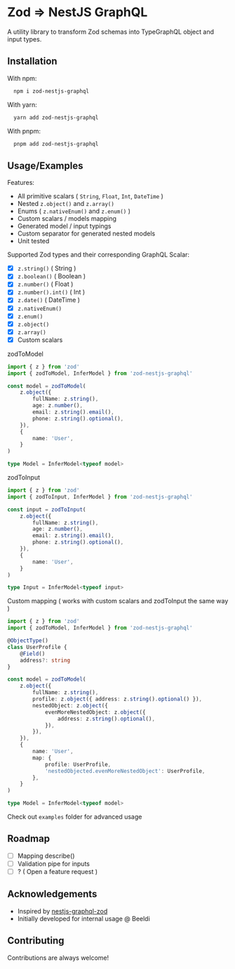 # Zod => NestJS GraphQL

A utility library to transform Zod schemas into TypeGraphQL object and input types.

## Installation

With npm:

```bash
  npm i zod-nestjs-graphql
```

With yarn:

```bash
  yarn add zod-nestjs-graphql
```

With pnpm:

```bash
  pnpm add zod-nestjs-graphql
```

## Usage/Examples

Features:

-   All primitive scalars ( `String`, `Float`, `Int`, `DateTime` )
-   Nested `z.object()` and `z.array()`
-   Enums ( `z.nativeEnum()` and `z.enum()` )
-   Custom scalars / models mapping
-   Generated model / input typings
-   Custom separator for generated nested models
-   Unit tested

Supported Zod types and their corresponding GraphQL Scalar:

-   [x] `z.string()` ( String )
-   [x] `z.boolean()` ( Boolean )
-   [x] `z.number()` ( Float )
-   [x] `z.number().int()` ( Int )
-   [x] `z.date()` ( DateTime )
-   [x] `z.nativeEnum()`
-   [x] `z.enum()`
-   [x] `z.object()`
-   [x] `z.array()`
-   [x] Custom scalars

zodToModel

```typescript
import { z } from 'zod'
import { zodToModel, InferModel } from 'zod-nestjs-graphql'

const model = zodToModel(
    z.object({
        fullName: z.string(),
        age: z.number(),
        email: z.string().email(),
        phone: z.string().optional(),
    }),
    {
        name: 'User',
    }
)

type Model = InferModel<typeof model>
```

zodToInput

```typescript
import { z } from 'zod'
import { zodToInput, InferModel } from 'zod-nestjs-graphql'

const input = zodToInput(
    z.object({
        fullName: z.string(),
        age: z.number(),
        email: z.string().email(),
        phone: z.string().optional(),
    }),
    {
        name: 'User',
    }
)

type Input = InferModel<typeof input>
```

Custom mapping ( works with custom scalars and zodToInput the same way )

```typescript
import { z } from 'zod'
import { zodToModel, InferModel } from 'zod-nestjs-graphql'

@ObjectType()
class UserProfile {
    @Field()
    address?: string
}

const model = zodToModel(
    z.object({
        fullName: z.string(),
        profile: z.object({ address: z.string().optional() }),
        nestedObject: z.object({
            evenMoreNestedObject: z.object({
                address: z.string().optional(),
            }),
        }),
    }),
    {
        name: 'User',
        map: {
            profile: UserProfile,
            'nestedObjected.evenMoreNestedObject': UserProfile,
        },
    }
)

type Model = InferModel<typeof model>
```

Check out `examples` folder for advanced usage

## Roadmap

-   [ ] Mapping describe()
-   [ ] Validation pipe for inputs
-   [ ] ? ( Open a feature request )

## Acknowledgements

-   Inspired by [nestjs-graphql-zod](https://github.com/incetarik/nestjs-graphql-zod)
-   Initially developed for internal usage @ Beeldi

## Contributing

Contributions are always welcome!
